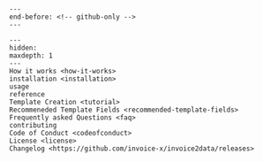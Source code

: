 ```{include} ../README.md
---
end-before: <!-- github-only -->
---
```

[license]: license
[contributor guide]: contributing
[command-line reference]: usage

```{toctree}
---
hidden:
maxdepth: 1
---
How it works <how-it-works>
installation <installation>
usage
reference
Template Creation <tutorial>
Recommeneded Template Fields <recommended-template-fields>
Frequently asked Questions <faq>
contributing
Code of Conduct <codeofconduct>
License <license>
Changelog <https://github.com/invoice-x/invoice2data/releases>
```
